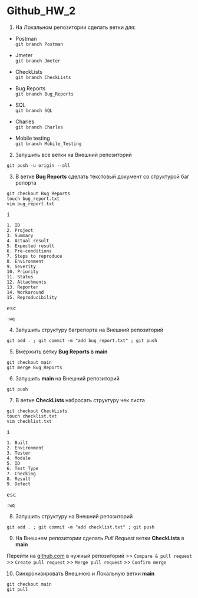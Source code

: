 # Github_HW_2

1. На Локальном репозитории сделать ветки для:

- Postman  
`git branch Postman`

- Jmeter  
`git branch Jmeter`

- CheckLists  
`git branch CheckLists`

- Bug Reports  
`git branch Bug_Reports`

- SQL  
`git branch SQL`

- Charles  
`git branch Charles`

- Mobile testing  
`git branch Mobile_Testing`

2. Запушить все ветки на Внешний репозиторий  

`git push -u origin --all`

3. В ветке **Bug Reports** сделать текстовый документ со структурой баг репорта  

`git checkout Bug_Reports`  
`touch bug_report.txt`  
`vim bug_report.txt`  
<pre><kbd>i</kbd></pre>  
```
1. ID
2. Project
3. Summary
4. Actual result
5. Expected result
6. Pre-conditions
7. Steps to reproduce
8. Environment
9. Severity
10. Priority
11. Status
12. Attachments
13. Reporter
14. Workaround
15. Reproducibility
```
<pre><kbd>esc</kbd></pre>  
`:wq`  

4. Запушить структуру багрепорта на Внешний репозиторий  

`git add . ; git commit -m "add bug_report.txt" ; git push`

5. Вмержить ветку **Bug Reports** в **main**  

`git checkout main`  
`git merge Bug_Reports`  

6. Запушить **main** на Внешний репозиторий  

`git push`  

7. В ветке **CheckLists** набросать структуру чек листа  

`git checkout CheckLists`  
`touch checklist.txt`  
`vim checklist.txt`  
<pre><kbd>i</kbd></pre>  
```
1. Built
2. Environment
3. Tester
4. Module
5. ID
6. Test Type
7. Checking
8. Result
9. Defect
```
<pre><kbd>esc</kbd></pre>  
`:wq`  

8. Запушить структуру на Внешний репозиторий  

`git add . ; git commit -m "add checklist.txt" ; git push`  

9. На Внешнем репозитории сделать *Pull Request* ветки **CheckLists** в **main**  

Перейти на [github.com](https://github.com) в нужный репозиторий >> `Compare & pull request` >> `Create pull request` >> `Merge pull request` >> `Confirm merge`  

10. Синхронизировать Внешнюю и Локальную ветки **main**  

`git checkout main`  
`git pull`  
